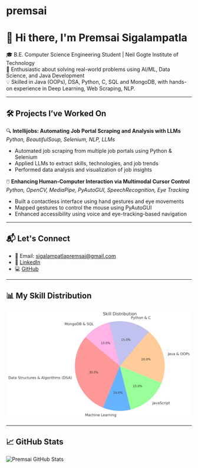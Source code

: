 # premsai
# 👋 Hi there, I'm Premsai Sigalampatla

🎓 B.E. Computer Science Engineering Student | Neil Gogte Institute of Technology  
🌱 Enthusiastic about solving real-world problems using AI/ML, Data Science, and Java Development  
💡 Skilled in Java (OOPs), DSA, Python, C, SQL and MongoDB, with hands-on experience in Deep Learning, Web Scraping, NLP.

---

## 🛠️ Projects I’ve Worked On

🔍 **Intellijobs: Automating Job Portal Scraping and Analysis with LLMs**  
*Python, BeautifulSoup, Selenium, NLP, LLMs*  
- Automated job scraping from multiple job portals using Python & Selenium  
- Applied LLMs to extract skills, technologies, and job trends  
- Performed data analysis and visualization of job insights

🖱️ **Enhancing Human-Computer Interaction via Multimodal Cursor Control**  
*Python, OpenCV, MediaPipe, PyAutoGUI, SpeechRecognition, Eye Tracking*  
- Built a contactless interface using hand gestures and eye movements  
- Mapped gestures to control the mouse using PyAutoGUI  
- Enhanced accessibility using voice and eye-tracking-based navigation
 ---


## 📬 Let's Connect

- 📧 Email: sigalampatlapremsai@gmail.com  
- 🔗 [LinkedIn](https://linkedin.com/in/premsai)  
- 💻 [GitHub](https://github.com/premsai)



---

## 📊 My Skill Distribution

![Skill Distribution](skill_distribution_final.jpg)



---



## 📈 GitHub Stats

![Premsai GitHub Stats](https://github-readme-stats.vercel.app/api?username=premsai&show_icons=true&theme=radical)


